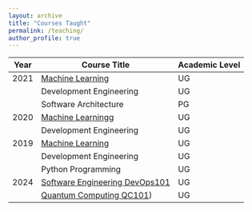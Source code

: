 ```yaml
---
layout: archive
title: "Courses Taught"
permalink: /teaching/
author_profile: true
---
```


|**Year** | **Course Title** |**Academic Level**|
|---- |----|----|
|2021  | [Machine Learning](https://awk-cse-dbatu.thinkific.com/) | UG |
|      | Development Engineering |  UG|
|      | Software Architecture | PG |
|2020 |[Machine Learning](https://awk-cse-dbatu.thinkific.com/)g  | UG |
|      | Development Engineering |  UG|
|2019 |[Machine Learning](https://awk-cse-dbatu.thinkific.com/)  | UG |
|      | Development Engineering |  UG|
|      | Python Programming| UG|
|2024| [Software Engineering DevOps101](https://akiwelekar.github.io/DevOps-101/)|UG|
|      | [Quantum Computing QC101](https://akiwelekar.github.io/qc101/))|UG|
